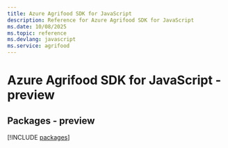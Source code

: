 ```yaml
---
title: Azure Agrifood SDK for JavaScript
description: Reference for Azure Agrifood SDK for JavaScript
ms.date: 10/08/2025
ms.topic: reference
ms.devlang: javascript
ms.service: agrifood
---
```

# Azure Agrifood SDK for JavaScript - preview
## Packages - preview
[!INCLUDE [packages](agrifood-index.md)]